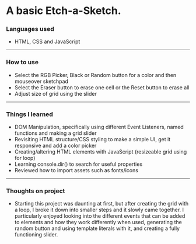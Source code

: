 # A basic Etch-a-Sketch.

### Languages used

- HTML, CSS and JavaScript

---

### How to use

- Select the RGB Picker, Black or Random button for a color and then mouseover sketchpad
- Select the Eraser button to erase one cell or the Reset button to erase all
- Adjust size of grid using the slider

---

### Things I learned

- DOM Manipulation, specifically using different Event Listeners, named functions and making a grid slider
- Revisiting HTML structure/CSS styling to make a simple UI, get it responsive and add a color picker
- Creating/altering HTML elements with JavaScript (resizeable grid using for loop)
- Learning console.dir() to search for useful properties
- Reviewed how to import assets such as fonts/icons

---

### Thoughts on project

- Starting this project was daunting at first, but after creating the grid with a loop, I broke it down into smaller steps and it slowly came together. I particularly enjoyed looking into the different events that can be added to elements and how they work differently when used, generating the random button and using template literals with it, and creating a fully functioning slider.
